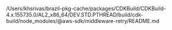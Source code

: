/Users/khsrivas/brazil-pkg-cache/packages/CDKBuild/CDKBuild-4.x.155735.0/AL2_x86_64/DEV.STD.PTHREAD/build/cdk-build/node_modules/@aws-sdk/middleware-retry/README.md